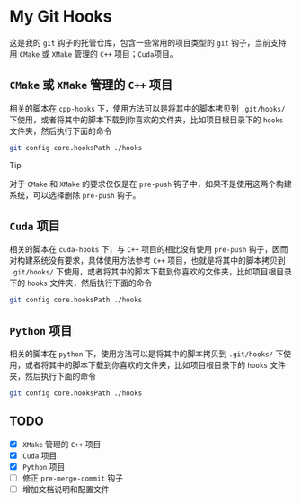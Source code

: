 # My Git Hooks

这是我的 `git` 钩子的托管仓库，包含一些常用的项目类型的 `git` 钩子，当前支持用 `CMake` 或 `XMake` 管理的 `C++` 项目；`Cuda`项目。

## `CMake` 或 `XMake` 管理的 `C++` 项目

相关的脚本在 `cpp-hooks` 下，使用方法可以是将其中的脚本拷贝到 `.git/hooks/` 下使用，或者将其中的脚本下载到你喜欢的文件夹，比如项目根目录下的 `hooks` 文件夹，然后执行下面的命令

```bash
git config core.hooksPath ./hooks
```

> [!TIP]
> 对于 `CMake` 和 `XMake` 的要求仅仅是在 `pre-push` 钩子中，如果不是使用这两个构建系统，可以选择删除 `pre-push` 钩子。

## `Cuda` 项目

相关的脚本在 `cuda-hooks` 下，与 `C++` 项目的相比没有使用 `pre-push` 钩子，因而对构建系统没有要求，具体使用方法参考 `C++` 项目，也就是将其中的脚本拷贝到 `.git/hooks/` 下使用，或者将其中的脚本下载到你喜欢的文件夹，比如项目根目录下的 `hooks` 文件夹，然后执行下面的命令

```bash
git config core.hooksPath ./hooks
```

## `Python` 项目

相关的脚本在 `python` 下，使用方法可以是将其中的脚本拷贝到 `.git/hooks/` 下使用，或者将其中的脚本下载到你喜欢的文件夹，比如项目根目录下的 `hooks` 文件夹，然后执行下面的命令

```bash
git config core.hooksPath ./hooks
```

## TODO

- [x] `XMake` 管理的 `C++` 项目
- [x] `Cuda` 项目
- [x] `Python` 项目
- [ ] 修正 `pre-merge-commit` 钩子
- [ ] 增加文档说明和配置文件
